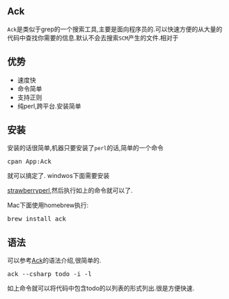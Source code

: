 ## Ack

`Ack`是类似于grep的一个搜索工具,主要是面向程序员的.可以快速方便的从大量的代码中查找你需要的信息.默认不会去搜索`SCM`产生的文件.相对于

## 优势

*   速度快
*   命令简单
*   支持正则
*   纯perl,跨平台.安装简单

## 安装

安装的话很简单,机器只要安装了`perl`的话,简单的一个命令 
<pre>cpan App:Ack
</pre> 就可以搞定了. windwos下面需要安装

[strawberryperl][1],然后执行如上的命令就可以了.

Mac下面使用homebrew执行: 
<pre>brew install ack
</pre>

## 语法

可以参考[Ack][2]的语法介绍,很简单的.

<pre>ack --csharp todo -i -l
</pre>

如上命令就可以将代码中包含todo的以列表的形式列出.很是方便快速.

 [1]: http://strawberryperl.com/
 [2]: http://betterthangrep.com/